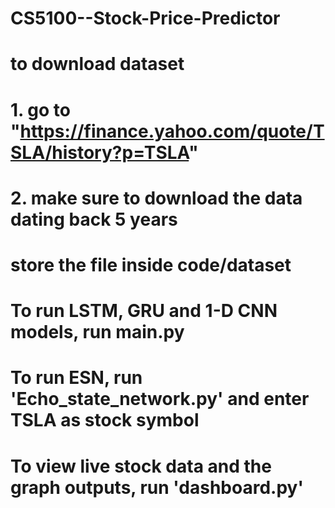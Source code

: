 # CS5100--Stock-Price-Predictor

# to download dataset
# 1. go to "https://finance.yahoo.com/quote/TSLA/history?p=TSLA" 
# 2. make sure to download the data dating back 5 years
# store the file inside code/dataset

# To run LSTM, GRU and 1-D CNN models, run main.py

# To run ESN, run 'Echo_state_network.py' and enter TSLA as stock symbol

# To view live stock data and the graph outputs, run 'dashboard.py'
